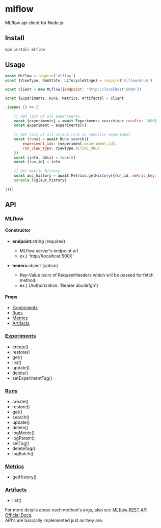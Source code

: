 # mlflow
MLflow api client for Node.js

## Install

```sh
npm install mlflow
```

## Usage

```js
const MLflow = require('mlflow')
const {ViewType, RunState, LifecysleStage} = require('mlflow/enum')

const client = new MLflow({endpoint: 'http://localhost:5000'})

const {Experiments, Runs, Metrics, Artifacts} = client

;(async () => {
	
	// Get list of all experiments
	const {experiments} = await Experiments.search(max_results: 1000)
	const experiment = experiments[0]
	
	// Get list of all active runs in specific experiment
	const {runs} = await Runs.search({
		experiment_ids: [experiment.experiment_id],
		run_view_type: ViewType.ACTIVE_ONLY
	})
	const {info, data} = runs[0]
	const {run_id} = info
	
	// Get metric history
	const auc_history = await Metrics.getHistory({run_id, metric_key: 'auc_score'})
	console.log(auc_history)
	
})()
```

## API

### MLflow

#### Constructor

- **endpoint**:string (required)
	- MLflow server's endpoint url
	- ex.) 'http://localhost:5000'

- **heders**:object (option)
	- Key-Value pairs of RequestHeaders which will be passed for fetch method. 
	- ex.) {Authorization: 'Bearer abcdefgh'}

#### Props 

- [Experiments](https://github.com/Yuhsak/mlflow/blob/master/src/experiments.ts)
- [Runs](https://github.com/Yuhsak/mlflow/blob/master/src/runs.ts)
- [Metrics](https://github.com/Yuhsak/mlflow/blob/master/src/metrics.ts)
- [Artifacts](https://github.com/Yuhsak/mlflow/blob/master/src/artifacts.ts)

### [Experiments](https://github.com/Yuhsak/mlflow/blob/master/src/experiments.ts)

- create()
- restore()
- get()
- list()
- update()
- delete()
- setExperimentTag()

### [Runs](https://github.com/Yuhsak/mlflow/blob/master/src/runs.ts)

- create()
- restore()
- get()
- search()
- update()
- delete()
- logMetric()
- logParam()
- setTag()
- deleteTag()
- logBatch()

### [Metrics](https://github.com/Yuhsak/mlflow/blob/master/src/metrics.ts)

- getHistory()

### [Artifacts](https://github.com/Yuhsak/mlflow/blob/master/src/artifacts.ts)

- list()

For more details about each method's args, also see [MLflow REST API Official Docs](https://mlflow.org/docs/latest/rest-api.html).  
API's are basically implemented just as they are.
